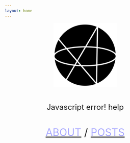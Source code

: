 ```yaml
---
layout: home
---
```


<p align="center"><img id="azlogo" src="/assets/image/AZ2022.png" alt="AZ2022" width="200"/></p>
<br>
<p align="center"><font size="5"><span id="message"> Javascript error! help </span></font></p>
<script>
const messages = ["Welcome.", "Greetings.", "Hey", "aloha zero", "oopsie", "Good grief"]
const rand = Math.floor(Math.random() * messages.length)
var time = new Date().getHours();
if (time>=6 && time<12)
{messages[5] = "Good morning";}
if (time>=12 && time<18)
{messages[5] = "Good afternoon";}
if (time>=18 || time<2)
{messages[5] = "Good evening";}
if (time>=2 && time<6)
{messages[5] = "Kinda late innit?";}
document.getElementById("message").textContent=messages[rand];
console.log(rand+1);
if (rand == 4) { document.getElementById("azlogo").style.transform = "rotate("+ (25 % 360) +"deg)" }
</script>
<br>
<p align="center"><font size="6">
<a href="/about/"><font color ="#AAAAFF">ABOUT</font></a> 
/ 
<a href="/posts/"><font color ="#AAAAFF">POSTS</font></a>
</font></p>